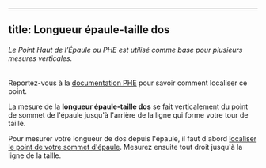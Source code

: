 ***

## title: Longueur épaule-taille dos

<Note>

###### Le Point Haut de l’Épaule ou PHE est utilisé comme base pour plusieurs mesures verticales.

Reportez-vous à la [documentation PHE](/docs/measurements/hps/) pour savoir comment localiser ce point.

</Note>

La mesure de la **longueur épaule-taille dos** se fait verticalement du point de sommet de l'épaule jusqu'à l'arrière de la ligne qui forme votre tour de taille.

Pour mesurer votre longueur de dos depuis l'épaule, il faut d'abord [localiser le point de votre sommet d'épaule](/docs/measurements/hps/). Mesurez ensuite tout droit jusqu'à la ligne de la taille.
